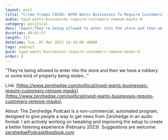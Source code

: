 ```yaml
---
layout: post
title: "Crime Trumps COVID: NYPD Wants Businesses To Require Customers Remove Masks"
audio: nypd-wants-businesses-require-customers-remove-masks-0
category: political
desc: "&quot;They're being allowed to enter into the store and then we have a robbery or some kind of property being stolen...&quot;"
duration: 00:01:57
length: 117
datetime: Tue, 07 Mar 2023 18:10:00 +0000
tags: podcast
guid: nypd-wants-businesses-require-customers-remove-masks-0
order: 0
---
```

&quot;They're being allowed to enter into the store and then we have a robbery or some kind of property being stolen...&quot;

Link: [https://www.zerohedge.com/political/nypd-wants-businesses-require-customers-remove-masks](https://www.zerohedge.com/political/nypd-wants-businesses-require-customers-remove-masks)

About: The Zerohedge Podcast is a non-commercial, automated program, designed to give people a way to get news from Zerohedge in an audio format.  I am actively working on tweaking and improving the setup to create a better listening experience (February 2023).  Suggestions are welcome: [zerohedgePodcast@outlook.com](mailto:zerohedgePodcast@outlook.com)
